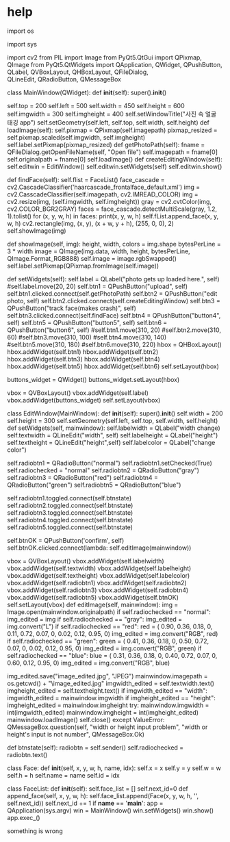 # help

import os

import sys

import cv2
from PIL import Image
from PyQt5.QtGui import QPixmap, QImage
from PyQt5.QtWidgets import QApplication, QWidget, QPushButton, QLabel, QVBoxLayout, QHBoxLayout, QFileDialog, \
QLineEdit, QRadioButton, QMessageBox

class MainWindow(QWidget):
def __init__(self):
super().__init__()

self.top = 200
self.left = 500
self.width = 450
self.height = 600
self.imgwidth = 300
self.imgheight = 400
self.setWindowTitle("사진 속 얼굴 태깅 app")
self.setGeometry(self.left, self.top, self.width, self.height)
def loadImage(self):
self.pixmap = QPixmap(self.imagepath)
pixmap_resized = self.pixmap.scaled(self.imgwidth, self.imgheight)
self.label.setPixmap(pixmap_resized)
def getPhotoPath(self):
fname = QFileDialog.getOpenFileName(self, "Open file")
self.imagepath = fname[0]
self.originalpath = fname[0]
self.loadImage()
def createEditingWindow(self):
self.editwin = EditWindow()
self.editwin.setWidgets(self)
self.editwin.show()

def findFace(self):
self.flist = FaceList()
face_cascade = cv2.CascadeClassifier('haarcascade_frontalface_default.xml')
img = cv2.CasscadeClassifier(self.imagepath, cv2.IMREAD_COLOR)
img = cv2.resize(img, (self.imgwidth, self.imgheight))
gray = cv2.cvtColor(img, cv2.COLOR_BGR2GRAY)
faces = face_cascade.detectMultiScale(gray, 1.2, 1).tolist()
for (x, y, w, h) in faces:
print(x, y, w, h)
self.fList.append_face(x, y, w, h)
cv2.rectangle(img, (x, y), (x + w, y + h), (255, 0, 0), 2)
self.showImage(img)

def showImage(self, img):
height, width, colors = img.shape
bytesPerLine = 3 * width
image = QImage(img.data, width, height, bytesPerLine, QImage.Format_RGB888)
self.image = image.rgbSwapped()
self.label.setPixmap(QPixmap.fromImage(self.image))

def setWidgets(self):
self.label = QLabel("photo gets up loaded here.", self)
#self.label.move(20, 20)
self.btn1 = QPushButton("upload", self)
self.btn1.clicked.connect(self.getPhotoPath)
self.btn2 = QPushButton("edit photo, self)
self.btn2.clicked.connect(self.createEditingWindow)
self.btn3 = QPushButton("track face(makes crash)", self)
self.btn3.clicked.connect(self.findFace)
self.btn4 = QPushButton("button4", self)
self.btn5 = QPushButton("button5", self)
self.btn6 = QPushButton("button6", self)
#self.btn1.move(310, 20)
#self.btn2.move(310, 60)
#self.btn3.move(310, 100)
#self.btn4.move(310, 140)
#self.btn5.move(310, 180)
#self.btn6.move(310, 220)
hbox = QHBoxLayout()
hbox.addWidget(self.btn1)
hbox.addWidget(self.btn2)
hbox.addWidget(self.btn3)
hbox.addWidget(self.btn4)
hbox.addWidget(self.btn5)
hbox.addWidget(self.btn6)
self.setLayout(hbox)

buttons_widget = QWidget()
buttons_widget.setLayout(hbox)

vbox = QVBoxLayout()
vbox.addWidget(self.label)
vbox.addWidget(buttons_widget)
self.setLayout(vbox)

class EditWindow(MainWindow):
def __init__(self):
super().__init__()
self.width = 200
self.height = 300
self.setGeometry(self.left, self.top, self.width, self.height)
def setWidgets(self, mainwindow):
self.labelwidth = QLabel("width change)
self.textwidth = QLineEdit("width", self)
self.labelheight = QLabel("height")
self.textheight = QLineEdit("height",self)
self.labelcolor = QLabel("change color")

self.radiobtn1 = QRadioButton("normal")
self.radiobtn1.setChecked(True)
self.radiochecked = "normal"
self.radiobtn2 = QRadioButton("gray")
self.radiobtn3 = QRadioButton("red")
self.radiobtn4 = QRadioButton("green")
self.radiobtn5 = QRadioButton("blue")

self.radiobtn1.toggled.connect(self.btnstate)
self.radiobtn2.toggled.connect(self.btnstate)
self.radiobtn3.toggled.connect(self.btnstate)
self.radiobtn4.toggled.connect(self.btnstate)
self.radiobtn5.toggled.connect(self.btnstate)

self.btnOK = QPushButton('confirm', self)
self.btnOK.clicked.connect(lambda: self.editImage(mainwindow))

vbox = QVBoxLayout()
vbox.addWidget(self.labelwidth)
vbox.addWidget(self.textwidth)
vbox.addWidget(self.labelheight)
vbox.addWidget(self.textheight)
vbox.addWidget(self.labelcolor)
vbox.addWidget(self.radiobtn1)
vbox.addWidget(self.radiobtn2)
vbox.addWidget(self.radiobtn3)
vbox.addWidget(self.radiobtn4)
vbox.addWidget(self.radiobtn5)
vbox.addWidget(self.btnOK)
self.setLayout(vbox)
def editImage(self, mainwindow):
img = Image.open(mainwindow.originalpath)
if self.radiochecked == "normal":
img_edited = img
if self.radiochecked == "gray":
img_edited = img.convert("L")
if self.radiochecked == "red":
red = (
0.90, 0.36, 0.18, 0,
0.11, 0.72, 0.07, 0,
0.02, 0.12, 0.95, 0)
img_edited = img.convert("RGB", red)
if self.radiochecked == "green":
green = (
0.41, 0.36, 0.18, 0,
0.50, 0.72, 0.07, 0,
0.02, 0.12, 0.95, 0)
img_edited = img.convert("RGB", green)
if self.radiochecked == "blue":
blue = (
0.31, 0.36, 0.18, 0,
0.40, 0.72, 0.07, 0,
0.60, 0.12, 0.95, 0)
img_edited = img.convert("RGB", blue)

img_edited.save("image_edited.jpg", "JPEG")
mainwindow.imagepath = os.getcwd() + "\image_edited.jpg"
imgwidth_edited = self.textwidth.text()
imgheight_edited = self.textheight.text()
if imgwidth_edited == "width":
imgwidth_edited = mainwindow.imgwidth
if imgheight_edited == "height":
imgheight_edited = mainwindow.imgheight
try:
mainwindow.imgwidth = int(imgwidth_edited)
mainwindow.imgheight = int(imgheight_edited)
mainwindow.loadImage()
self.close()
except ValueError:
QMessageBox.question(self, "width or height input problem", "width or height's input is not number", QMessageBox.Ok)

def btnstate(self):
radiobtn = self.sender()
self.radiochecked = radiobtn.text()

class Face:
def __init__(self, x, y, w, h, name, idx):
self.x = x
self.y = y
self.w = w
self.h = h
self.name = name
self.id = idx

class FaceList:
def __init__(self):
self.face_list = []
self.next_id=0
def append_face(self, x, y, w, h):
self.face_list.append(Face(x, y, w, h, '', self.next_id))
self.next_id += 1
if __name__ == '__main__':
app = QApplication(sys.argv)
win = MainWindow()
win.setWidgets()
win.show()
app.exec_()

something is wrong
